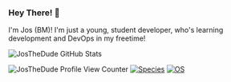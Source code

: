 ### Hey There! 👋

I'm Jos (BM)! I'm just a young, student developer, who's learning development and DevOps in my freetime!

<img src="https://github-readme-stats.vercel.app/api?username=JosTheDude&show_icons=true&theme=gotham" alt="JosTheDude GitHub Stats">

<img src="https://komarev.com/ghpvc/?username=JosTheDude" alt="JosTheDude Profile View Counter"> [![Species](https://img.shields.io/badge/Species-Homo_Sapiens-success?style=flat-square&logo=mailchimp&logoColor=white)](https://en.wikipedia.org/wiki/Homo_sapiens) [![OS](https://img.shields.io/badge/OS-Windows-informational?style=flat-square&logo=windows&logoColor=blue)](https://en.wikipedia.org/wiki/Windows)



<!--
**JosTheDude/JosTheDude** is a ✨ _special_ ✨ repository because its `README.md` (this file) appears on your GitHub profile.

Here are some ideas to get you started:

- 🔭 I’m currently working on ...
- 🌱 I’m currently learning ...
- 👯 I’m looking to collaborate on ...
- 🤔 I’m looking for help with ...
- 💬 Ask me about ...
- 📫 How to reach me: ...
- 😄 Pronouns: ...
- ⚡ Fun fact: ...
-->
